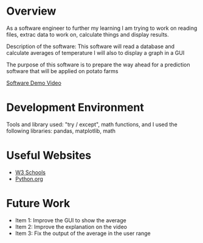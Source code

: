 # Overview

As a software engineer to further my learning I am trying to work on reading files,
extrac data to work on, calculate things and display results.

Description of the software:
This software will read a database and calculate averages of temperature
I will also to display a graph in a GUI

The purpose of this software is to prepare the way ahead for a prediction software
that will be applied on potato farms



[Software Demo Video](https://youtu.be/79TAMNijtOE)

# Development Environment

Tools and library used: "try / except", math functions, and I used the following libraries: pandas, matplotlib, math


# Useful Websites

* [W3 Schools](https://www.w3schools.com/python/)
* [Python.org](https://wiki.python.org/moin/BeginnersGuide)

# Future Work


* Item 1: Improve the GUI to show the average
* Item 2: Improve the explanation on the video
* Item 3: Fix the output of the average in the user range